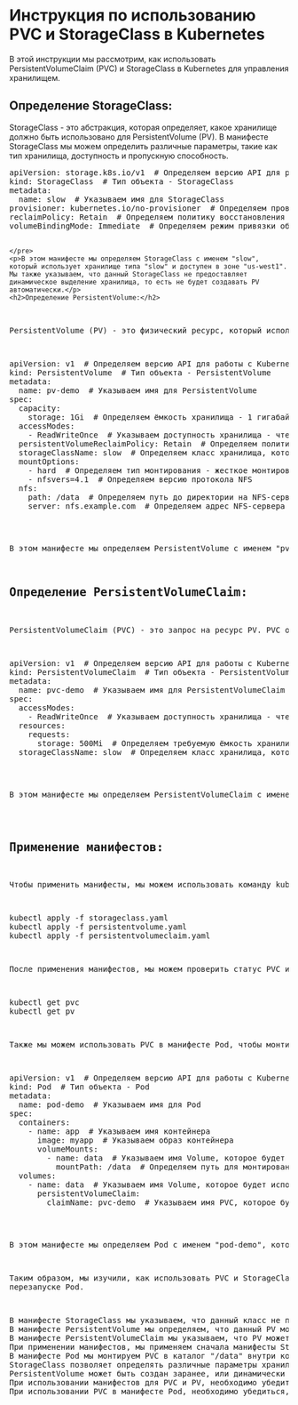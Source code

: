 <!DOCTYPE html>
<html>
<head>
	<meta charset="UTF-8">
	<title>Инструкция по использованию PVC и StorageClass в Kubernetes</title>
</head>
<body>
	<h1>Инструкция по использованию PVC и StorageClass в Kubernetes</h1>
	<p>В этой инструкции мы рассмотрим, как использовать PersistentVolumeClaim (PVC) и StorageClass в Kubernetes для управления хранилищем.</p>
	<h2>Определение StorageClass:</h2>
	<p>StorageClass - это абстракция, которая определяет, какое хранилище должно быть использовано для PersistentVolume (PV). В манифесте StorageClass мы можем определить различные параметры, такие как тип хранилища, доступность и пропускную способность.</p>
	<pre>
apiVersion: storage.k8s.io/v1  # Определяем версию API для работы с хранилищами
kind: StorageClass  # Тип объекта - StorageClass
metadata:
  name: slow  # Указываем имя для StorageClass
provisioner: kubernetes.io/no-provisioner  # Определяем провайдера хранилища. Здесь используется no-provisioner, что означает, что этот StorageClass не будет создавать PV автоматически.
reclaimPolicy: Retain  # Определяем политику восстановления PV, если PVC был удален. Здесь используется Retain, что означает, что PV и данные на нем будут сохранены после удаления PVC.
volumeBindingMode: Immediate  # Определяем режим привязки объемов - Immediate. Это означает, что PVC будет немедленно привязан к PV.

    </pre>
	<p>В этом манифесте мы определяем StorageClass с именем "slow", который использует хранилище типа "slow" и доступен в зоне "us-west1". Мы также указываем, что данный StorageClass не предоставляет динамическое выделение хранилища, то есть не будет создавать PV автоматически.</p>
	<h2>Определение PersistentVolume:</h2>
<p>PersistentVolume (PV) - это физический ресурс, который используется для хранения данных в Kubernetes. PV может быть создан заранее, или динамически с помощью StorageClass.</p>
<pre>
apiVersion: v1  # Определяем версию API для работы с Kubernetes-объектами
kind: PersistentVolume  # Тип объекта - PersistentVolume
metadata:
  name: pv-demo  # Указываем имя для PersistentVolume
spec:
  capacity:
    storage: 1Gi  # Определяем ёмкость хранилища - 1 гигабайт
  accessModes:
    - ReadWriteOnce  # Указываем доступность хранилища - чтение и запись
  persistentVolumeReclaimPolicy: Retain  # Определяем политику восстановления PV, если PVC был удален. Здесь используется Retain, что означает, что PV и данные на нем будут сохранены после удаления PVC.
  storageClassName: slow  # Определяем класс хранилища, который будет использоваться для PV
  mountOptions:
    - hard  # Определяем тип монтирования - жесткое монтирование
    - nfsvers=4.1  # Определяем версию протокола NFS
  nfs:
    path: /data  # Определяем путь до директории на NFS-сервере
    server: nfs.example.com  # Определяем адрес NFS-сервера

</pre>
<p>В этом манифесте мы определяем PersistentVolume с именем "pv-demo" и ёмкостью 1 гигабайт, с доступом в режиме чтения и записи, и с классом хранилища slow. Мы также указываем, что данный PV может быть монтирован только в одном Pod одновременно, и что данные на PV должны быть сохранены после удаления PVC.</p>
<h2>Определение PersistentVolumeClaim:</h2>
<p>PersistentVolumeClaim (PVC) - это запрос на ресурс PV. PVC определяет, какой PV должен быть использован и как много места нужно для хранения данных.</p>
<pre>
apiVersion: v1  # Определяем версию API для работы с Kubernetes-объектами
kind: PersistentVolumeClaim  # Тип объекта - PersistentVolumeClaim
metadata:
  name: pvc-demo  # Указываем имя для PersistentVolumeClaim
spec:
  accessModes:
    - ReadWriteOnce  # Указываем доступность хранилища - чтение и запись
  resources:
    requests:
      storage: 500Mi  # Определяем требуемую ёмкость хранилища - 500 мегабайт
  storageClassName: slow  # Определяем класс хранилища, который будет использоваться для PVC

</pre>
<p>В этом манифесте мы определяем PersistentVolumeClaim с именем "pvc-demo" и запросом на 500 мегабайт хранилища с классом slow. Мы также указываем, что PV может быть монтирован только в одном Pod одновременно.</p>

<h2>Применение манифестов:</h2>
<p>Чтобы применить манифесты, мы можем использовать команду kubectl apply:</p>
<pre>
kubectl apply -f storageclass.yaml
kubectl apply -f persistentvolume.yaml
kubectl apply -f persistentvolumeclaim.yaml
</pre>
<p>После применения манифестов, мы можем проверить статус PVC и PV с помощью команды kubectl get:</p>
<pre>
kubectl get pvc
kubectl get pv
</pre>
<p>Также мы можем использовать PVC в манифесте Pod, чтобы монтировать хранилище в контейнер:</p>
<pre>
apiVersion: v1  # Определяем версию API для работы с Kubernetes-объектами
kind: Pod  # Тип объекта - Pod
metadata:
  name: pod-demo  # Указываем имя для Pod
spec:
  containers:
    - name: app  # Указываем имя контейнера
      image: myapp  # Указываем образ контейнера
      volumeMounts:
        - name: data  # Указываем имя Volume, которое будет монтироваться в контейнер
          mountPath: /data  # Определяем путь для монтирования Volume в контейнер
  volumes:
    - name: data  # Указываем имя Volume, которое будет использоваться в Pod
      persistentVolumeClaim:
        claimName: pvc-demo  # Указываем имя PVC, которое будет использоваться для монтирования Volume в Pod

</pre>
<p>В этом манифесте мы определяем Pod с именем "pod-demo", который использует образ "myapp". Мы также определяем монтирование PVC "pvc-demo" в каталог "/data" внутри контейнера.</p>
<p>Таким образом, мы изучили, как использовать PVC и StorageClass в Kubernetes для управления хранилищем. Это позволяет нам создавать устойчивые к сбоям приложения, которые могут хранить данные даже при
перезапуске Pod.</p>
<p>В манифесте StorageClass мы указываем, что данный класс не предоставляет динамическое выделение хранилища. Это значит, что PV должен быть создан заранее.
В манифесте PersistentVolume мы определяем, что данный PV может быть монтирован только в одном Pod одновременно, и что данные на PV должны быть сохранены после удаления PVC.
В манифесте PersistentVolumeClaim мы указываем, что PV может быть монтирован только в одном Pod одновременно, и запрос на 500 мегабайт хранилища.
При применении манифестов, мы применяем сначала манифесты StorageClass и PersistentVolume, а затем PersistentVolumeClaim.
В манифесте Pod мы монтируем PVC в каталог "/data" внутри контейнера. Использование PVC позволяет создавать устойчивые к сбоям приложения, которые могут хранить данные даже при перезапуске Pod.
StorageClass позволяет определять различные параметры хранилища, такие как тип, доступность и пропускную способность.
PersistentVolume может быть создан заранее, или динамически с помощью StorageClass.
При использовании манифестов для PVC и PV, необходимо убедиться, что классы хранилища и ёмкость хранилища соответствуют друг другу.
При использовании PVC в манифесте Pod, необходимо убедиться, что имя PVC и объём монтируемого хранилища совпадают.</p>
</body>
</html>

